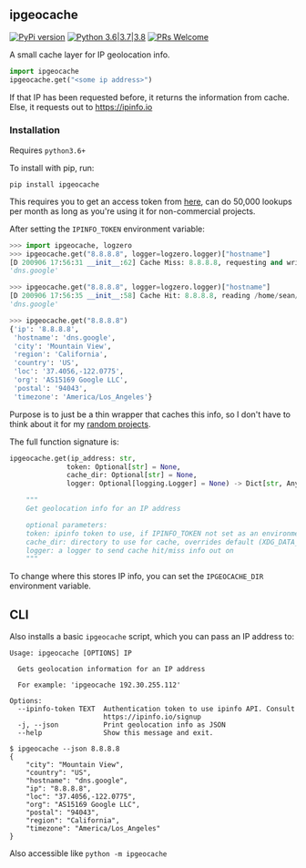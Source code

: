 ## ipgeocache

[![PyPi version](https://img.shields.io/pypi/v/ipgeocache.svg)](https://pypi.python.org/pypi/ipgeocache) [![Python 3.6|3.7|3.8](https://img.shields.io/pypi/pyversions/ipgeocache.svg)](https://pypi.python.org/pypi/ipgeocache) [![PRs Welcome](https://img.shields.io/badge/PRs-welcome-brightgreen.svg?style=flat-square)](http://makeapullrequest.com)

A small cache layer for IP geolocation info.

```python
import ipgeocache
ipgeocache.get("<some ip address>")
```

If that IP has been requested before, it returns the information from cache. Else, it requests out to <https://ipinfo.io>

### Installation

Requires `python3.6+`

To install with pip, run:

    pip install ipgeocache

This requires you to get an access token from [here](https://ipinfo.io/signup), can do 50,000 lookups per month as long as you're using it for non-commercial projects.

After setting the `IPINFO_TOKEN` environment variable:

```python
>>> import ipgeocache, logzero
>>> ipgeocache.get("8.8.8.8", logger=logzero.logger)["hostname"]
[D 200906 17:56:31 __init__:62] Cache Miss: 8.8.8.8, requesting and writing to /home/sean/.local/share/ipgeocache/8.8.8.8
'dns.google'

>>> ipgeocache.get("8.8.8.8", logger=logzero.logger)["hostname"]
[D 200906 17:56:35 __init__:58] Cache Hit: 8.8.8.8, reading /home/sean/.local/share/ipgeocache/8.8.8.8
'dns.google'

>>> ipgeocache.get("8.8.8.8")
{'ip': '8.8.8.8',
 'hostname': 'dns.google',
 'city': 'Mountain View',
 'region': 'California',
 'country': 'US',
 'loc': '37.4056,-122.0775',
 'org': 'AS15169 Google LLC',
 'postal': '94043',
 'timezone': 'America/Los_Angeles'}
```

Purpose is to just be a thin wrapper that caches this info, so I don't have to think about it for my [random projects](https://github.com/seanbreckenridge/HPI#readme).

The full function signature is:

```python
ipgeocache.get(ip_address: str,
              token: Optional[str] = None,
              cache_dir: Optional[str] = None,
              logger: Optional[logging.Logger] = None) -> Dict[str, Any]

    """
    Get geolocation info for an IP address

    optional parameters:
    token: ipinfo token to use, if IPINFO_TOKEN not set as an environment variable
    cache_dir: directory to use for cache, overrides default (XDG_DATA_DIR/ipgeocache) if given
    logger: a logger to send cache hit/miss info out on
    """
```

To change where this stores IP info, you can set the `IPGEOCACHE_DIR` environment variable.

## CLI

Also installs a basic `ipgeocache` script, which you can pass an IP address to:

```
Usage: ipgeocache [OPTIONS] IP

  Gets geolocation information for an IP address

  For example: 'ipgeocache 192.30.255.112'

Options:
  --ipinfo-token TEXT  Authentication token to use ipinfo API. Consult
                       https://ipinfo.io/signup
  -j, --json           Print geolocation info as JSON
  --help               Show this message and exit.
```

```
$ ipgeocache --json 8.8.8.8
{
    "city": "Mountain View",
    "country": "US",
    "hostname": "dns.google",
    "ip": "8.8.8.8",
    "loc": "37.4056,-122.0775",
    "org": "AS15169 Google LLC",
    "postal": "94043",
    "region": "California",
    "timezone": "America/Los_Angeles"
}
```

Also accessible like `python -m ipgeocache`
